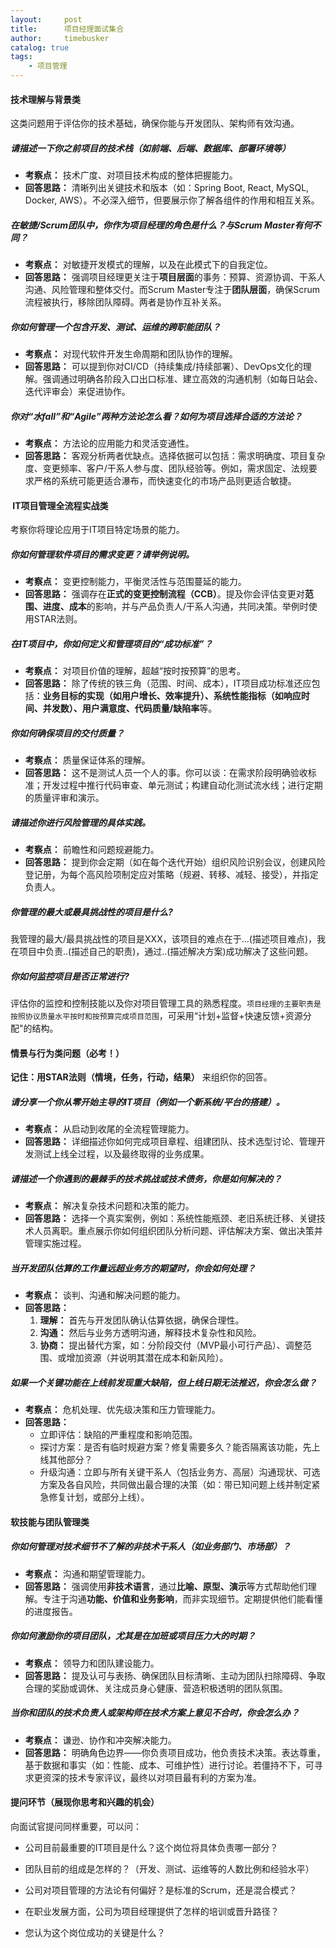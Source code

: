 ```yaml
---
layout:     post
title:      项目经理面试集合
author:     timebusker
catalog: true
tags:
    - 项目管理
---  
```


#### 技术理解与背景类
这类问题用于评估你的技术基础，确保你能与开发团队、架构师有效沟通。
##### 请描述一下你之前项目的技术栈（如前端、后端、数据库、部署环境等）
- **考察点：** 技术广度、对项目技术构成的整体把握能力。
- **回答思路：** 清晰列出关键技术和版本（如：Spring Boot, React, MySQL, Docker, AWS）。不必深入细节，但要展示你了解各组件的作用和相互关系。
##### 在敏捷/Scrum团队中，你作为项目经理的角色是什么？与Scrum Master有何不同？
- **考察点：** 对敏捷开发模式的理解，以及在此模式下的自我定位。
- **回答思路：** 强调项目经理更关注于**项目层面**的事务：预算、资源协调、干系人沟通、风险管理和整体交付。而Scrum Master专注于**团队层面**，确保Scrum流程被执行，移除团队障碍。两者是协作互补关系。

##### **你如何管理一个包含开发、测试、运维的跨职能团队？**
- **考察点：** 对现代软件开发生命周期和团队协作的理解。
- **回答思路：** 可以提到你对CI/CD（持续集成/持续部署）、DevOps文化的理解。强调通过明确各阶段入口出口标准、建立高效的沟通机制（如每日站会、迭代评审会）来促进协作。

##### **你对“水fall”和“Agile”两种方法论怎么看？如何为项目选择合适的方法论？**
- **考察点：** 方法论的应用能力和灵活变通性。
- **回答思路：** 客观分析两者优缺点。选择依据可以包括：需求明确度、项目复杂度、变更频率、客户/干系人参与度、团队经验等。例如，需求固定、法规要求严格的系统可能更适合瀑布，而快速变化的市场产品则更适合敏捷。

####  IT项目管理全流程实战类
考察你将理论应用于IT项目特定场景的能力。
##### **你如何管理软件项目的需求变更？请举例说明。**
- **考察点：** 变更控制能力，平衡灵活性与范围蔓延的能力。
- **回答思路：** 强调存在**正式的变更控制流程（CCB）**。提及你会评估变更对**范围、进度、成本**的影响，并与产品负责人/干系人沟通，共同决策。举例时使用STAR法则。

##### **在IT项目中，你如何定义和管理项目的“成功标准”？**
- **考察点：** 对项目价值的理解，超越“按时按预算”的思考。
- **回答思路：** 除了传统的铁三角（范围、时间、成本），IT项目成功标准还应包括：**业务目标的实现（如用户增长、效率提升）、系统性能指标（如响应时间、并发数）、用户满意度、代码质量/缺陷率**等。

##### **你如何确保项目的交付质量？**
- **考察点：** 质量保证体系的理解。
- **回答思路：** 这不是测试人员一个人的事。你可以谈：在需求阶段明确验收标准；开发过程中推行代码审查、单元测试；构建自动化测试流水线；进行定期的质量评审和演示。

##### **请描述你进行风险管理的具体实践。**
- **考察点：** 前瞻性和问题规避能力。
- **回答思路：** 提到你会定期（如在每个迭代开始）组织风险识别会议，创建风险登记册，为每个高风险项制定应对策略（规避、转移、减轻、接受），并指定负责人。
##### 你管理的最大或最具挑战性的项目是什么? 
我管理的最大/最具挑战性的项目是XXX，该项目的难点在于...(描述项目难点)，我在项目中负责..(描述自己的职责)，通过..(描述解决方案)成功解决了这些问题。

##### 你如何监控项目是否正常进行? 
评估你的监控和控制技能以及你对项目管理工具的熟悉程度。`项目经理的主要职责是按照协议质量水平按时和按预算完成项目范围`，可采用“计划+监督+快速反馈+资源分配"的结构。
#### 情景与行为类问题（必考！）
**记住：用STAR法则（情境，任务，行动，结果）** 来组织你的回答。
##### **请分享一个你从零开始主导的IT项目（例如一个新系统/平台的搭建）。**
- **考察点：** 从启动到收尾的全流程管理能力。
- **回答思路：** 详细描述你如何完成项目章程、组建团队、技术选型讨论、管理开发测试上线全过程，以及最终取得的业务成果。
##### **请描述一个你遇到的最棘手的技术挑战或技术债务，你是如何解决的？**
- **考察点：** 解决复杂技术问题和决策的能力。
- **回答思路：** 选择一个真实案例，例如：系统性能瓶颈、老旧系统迁移、关键技术人员离职。重点展示你如何组织团队分析问题、评估解决方案、做出决策并管理实施过程。
##### **当开发团队估算的工作量远超业务方的期望时，你会如何处理？**
- **考察点：** 谈判、沟通和解决问题的能力。
- **回答思路：**
    1. **理解：** 首先与开发团队确认估算依据，确保合理性。
    2. **沟通：** 然后与业务方透明沟通，解释技术复杂性和风险。
    3. **协商：** 提出替代方案，如：分阶段交付（MVP最小可行产品）、调整范围、或增加资源（并说明其潜在成本和新风险）。

##### **如果一个关键功能在上线前发现重大缺陷，但上线日期无法推迟，你会怎么做？**
- **考察点：** 危机处理、优先级决策和压力管理能力。
- **回答思路：**
    - 立即评估：缺陷的严重程度和影响范围。
    - 探讨方案：是否有临时规避方案？修复需要多久？能否隔离该功能，先上线其他部分？
    - 升级沟通：立即与所有关键干系人（包括业务方、高层）沟通现状、可选方案及各自风险，共同做出最合理的决策（如：带已知问题上线并制定紧急修复计划，或部分上线）。

#### 软技能与团队管理类

##### **你如何管理对技术细节不了解的非技术干系人（如业务部门、市场部）？**
- **考察点：** 沟通和期望管理能力。
- **回答思路：** 强调使用**非技术语言**，通过**比喻、原型、演示**等方式帮助他们理解。专注于沟通**功能、价值和业务影响**，而非实现细节。定期提供他们能看懂的进度报告。

##### **你如何激励你的项目团队，尤其是在加班或项目压力大的时期？**
- **考察点：** 领导力和团队建设能力。
- **回答思路：** 提及认可与表扬、确保团队目标清晰、主动为团队扫除障碍、争取合理的奖励或调休、关注成员身心健康、营造积极透明的团队氛围。

##### **当你和团队的技术负责人或架构师在技术方案上意见不合时，你会怎么办？**
- **考察点：** 谦逊、协作和冲突解决能力。
- **回答思路：** 明确角色边界——你负责项目成功，他负责技术决策。表达尊重，基于数据和事实（如：性能、成本、可维护性）进行讨论。若僵持不下，可寻求更资深的技术专家评议，最终以对项目最有利的方案为准。

#### 提问环节（展现你思考和兴趣的机会）
向面试官提问同样重要，可以问：
- 公司目前最重要的IT项目是什么？这个岗位将具体负责哪一部分？
    
- 团队目前的组成是怎样的？（开发、测试、运维等的人数比例和经验水平）
    
- 公司对项目管理的方法论有何偏好？是标准的Scrum，还是混合模式？
    
- 在职业发展方面，公司为项目经理提供了怎样的培训或晋升路径？
    
- 您认为这个岗位成功的关键是什么？

